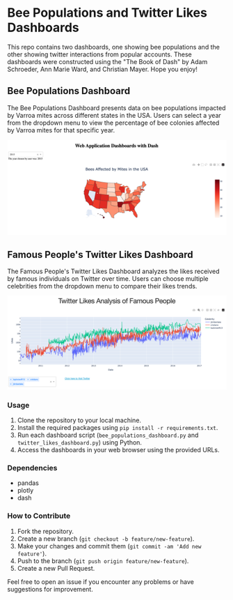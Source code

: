 # Bee Populations and Twitter Likes Dashboards

This repo contains two dashboards, one showing bee populations and the other showing twitter interactions from popular accounts.  These dashboards were constructed using the "The Book of Dash" by Adam Schroeder, Ann Marie Ward, and Christian Mayer.  Hope you enjoy!

## Bee Populations Dashboard

The Bee Populations Dashboard presents data on bee populations impacted by Varroa mites across different states in the USA. Users can select a year from the dropdown menu to view the percentage of bee colonies affected by Varroa mites for that specific year.

![bee_dashboard](images/bee_dashboard.png)

## Famous People's Twitter Likes Dashboard

The Famous People's Twitter Likes Dashboard analyzes the likes received by famous individuals on Twitter over time. Users can choose multiple celebrities from the dropdown menu to compare their likes trends.

![twitter_dashboard](images/twitter_dashboard.png)

### Usage

1. Clone the repository to your local machine.
2. Install the required packages using `pip install -r requirements.txt`.
3. Run each dashboard script (`bee_populations_dashboard.py` and `twitter_likes_dashboard.py`) using Python.
4. Access the dashboards in your web browser using the provided URLs.

### Dependencies

- pandas
- plotly
- dash

### How to Contribute

1. Fork the repository.
2. Create a new branch (`git checkout -b feature/new-feature`).
3. Make your changes and commit them (`git commit -am 'Add new feature'`).
4. Push to the branch (`git push origin feature/new-feature`).
5. Create a new Pull Request.

Feel free to open an issue if you encounter any problems or have suggestions for improvement.

